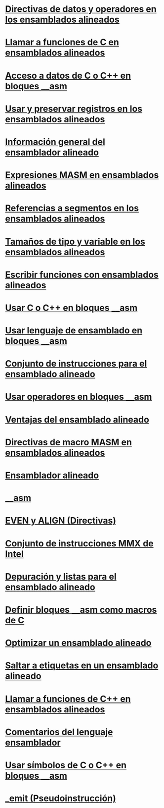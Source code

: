 # [Directivas de datos y operadores en los ensamblados alineados](data-directives-and-operators-in-inline-assembly.md)
# [Llamar a funciones de C en ensamblados alineados](calling-c-functions-in-inline-assembly.md)
# [Acceso a datos de C o C++ en bloques __asm](accessing-c-or-cpp-data-in-asm-blocks.md)
# [Usar y preservar registros en los ensamblados alineados](using-and-preserving-registers-in-inline-assembly.md)
# [Información general del ensamblador alineado](inline-assembler-overview.md)
# [Expresiones MASM en ensamblados alineados](masm-expressions-in-inline-assembly.md)
# [Referencias a segmentos en los ensamblados alineados](segment-references-in-inline-assembly.md)
# [Tamaños de tipo y variable en los ensamblados alineados](type-and-variable-sizes-in-inline-assembly.md)
# [Escribir funciones con ensamblados alineados](writing-functions-with-inline-assembly.md)
# [Usar C o C++ en bloques __asm](using-c-or-cpp-in-asm-blocks.md)
# [Usar lenguaje de ensamblado en bloques __asm](using-assembly-language-in-asm-blocks.md)
# [Conjunto de instrucciones para el ensamblado alineado](instruction-set-for-inline-assembly.md)
# [Usar operadores en bloques __asm](using-operators-in-asm-blocks.md)
# [Ventajas del ensamblado alineado](advantages-of-inline-assembly.md)
# [Directivas de macro MASM en ensamblados alineados](masm-macro-directives-in-inline-assembly.md)
# [Ensamblador alineado](inline-assembler.md)
# [__asm](asm.md)
# [EVEN y ALIGN (Directivas)](even-and-align-directives.md)
# [Conjunto de instrucciones MMX de Intel](intel-s-mmx-instruction-set.md)
# [Depuración y listas para el ensamblado alineado](debugging-and-listings-for-inline-assembly.md)
# [Definir bloques __asm como macros de C](defining-asm-blocks-as-c-macros.md)
# [Optimizar un ensamblado alineado](optimizing-inline-assembly.md)
# [Saltar a etiquetas en un ensamblado alineado](jumping-to-labels-in-inline-assembly.md)
# [Llamar a funciones de C++ en ensamblados alineados](calling-cpp-functions-in-inline-assembly.md)
# [Comentarios del lenguaje ensamblador](assembly-language-comments.md)
# [Usar símbolos de C o C++ en bloques __asm](using-c-or-cpp-symbols-in-asm-blocks.md)
# [_emit (Pseudoinstrucción)](emit-pseudoinstruction.md)
